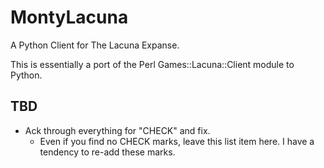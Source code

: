 MontyLacuna
===========

A Python Client for The Lacuna Expanse.


This is essentially a port of the Perl Games::Lacuna::Client module to Python.  

## TBD
- Ack through everything for "CHECK" and fix.
  - Even if you find no CHECK marks, leave this list item here.  I have a tendency to 
    re-add these marks.

